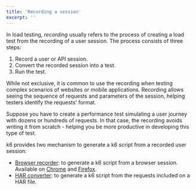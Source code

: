 ```yaml
---
title: 'Recording a session'
excerpt: ''
---
```


In load testing, _recording_ usually refers to the process of creating a load test from the recording of a user session. The process consists of three steps:

1. Record a user or API session.
2. Convert the recorded session into a test.
3. Run the test.

While not exclusive, it is common to use the recording when testing complex scenarios of websites or mobile applications. Recording allows seeing the sequence of requests and parameters of the session, helping testers identify the requests' format.

Suppose you have to create a performance test simulating a user journey with dozens or hundreds of requests. In that case, the recording avoids writing it from scratch - helping you be more productive in developing this type of test.

k6 provides two mechanism to generate a k6 script from a recorded user session:

- [Browser recorder](/test-authoring/recording-a-session/browser-recorder): to generate a k6 script from a browser session. Available on [Chrome](https://chrome.google.com/webstore/detail/k6-browser-recorder/phjdhndljphphehjpgbmpocddnnmdbda?hl=en) and [Firefox](https://addons.mozilla.org/en-US/firefox/addon/k6-browser-recorder/).
- [HAR converter](/test-authoring/recording-a-session/har-converter): to generate a k6 script from the requests included on a HAR file.

